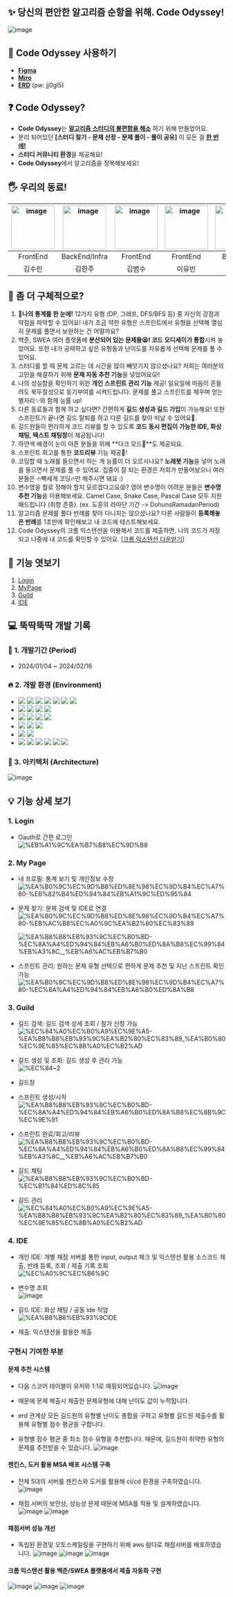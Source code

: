 
## ✨ 당신의 편안한 알고리즘 순항을 위해. Code Odyssey!

![image](https://github.com/Dokuny/Code-Odyssey/blob/master/exec/%EC%98%A4%EB%94%94%EC%84%B8%EC%9D%B4.png?raw=true)


## 🌙 Code Odyssey 사용하기

- [**Figma**](https://www.figma.com/file/gJTep9xJ6uxj917nVChNYN/Code-Odyssey?type=design&node-id=887-10799&mode=design&t=0hpjIXHhOmR3zUKm-0)
- [**Miro**](https://miro.com/welcomeonboard/OVlkbWlxVm5jOFFVVmFPVmFzQTJHNXVxUmw0dmZaam5UYnp5MFl2SmJkTEpucTV4c084ZjFBNUpJanlsalEwTXwzNDU4NzY0NTYxNzcxNzYzMTE0fDI=?share_link_id=338933870121)
- [**ERD**](https://aquerytool.com/aquerymain/index/?rurl=bb21a37d-a7a5-4e28-bafb-0ede78d3e284&) (pw: jj0gl5)

## ❓ Code Odyssey?

- **Code Odyssey**는 **<u>알고리즘 스터디의 불편함을 해소</u>** 하기 위해 만들었어요.
- 분리 되어있던 **[스터디 찾기 - 문제 선정 - 문제 풀이 - 풀이 공유]** 이 모든 걸 **<u>한 번에!</u>**
- **스터디 커뮤니티 환경**을 제공해요!
- **Code Odyssey**에서 알고리즘을 정복해보세요!

## 🖐 우리의 동료!

| <img src="https://avatars.githubusercontent.com/u/51315222?v=4" alt="image" width="100" height="100" > | <img src="http://k.kakaocdn.net/dn/6EMaY/btsxkhXjUrB/2XukpihcDTP0c5fguAkxDk/img_640x640.jpg" alt="image" width="100" height="100" > | <img src="http://k.kakaocdn.net/dn/O3XLi/btsnYYMcohW/u5PmvWgvqwS1n8Gilw54MK/img_640x640.jpg" alt="image" width="100" height="100" > | <img src="https://avatars.githubusercontent.com/u/101534897?v=4" alt="image" width="100" height="100" > | <img src="http://k.kakaocdn.net/dn/PhpUO/btsEP9QEBUd/GdJBj4DRCpcloNpjyoStY0/img_640x640.jpg" alt="image" width="100" height="100" > | <img src="http://k.kakaocdn.net/dn/22TKx/btsC6qtUDLK/TlpSLKHBcmokIaEOOhah30/img_640x640.jpg" alt="image" width="100" height="100" > |
| :----------------------------------------------------------------------------------------------------: | :---------------------------------------------------------------------------------------------------------------------------------: | :---------------------------------------------------------------------------------------------------------------------------------: | :--------------------------------------------------------------------------------------------------------------------------------------------------------------------------------------------------------------------------------: | :---------------------------------------------------------------------------------------------------------------------------------: | :---------------------------------------------------------------------------------------------------------------------------------: |
|                                                FrontEnd                                                |                                                            BackEnd/Infra                                                            |                                                              FrontEnd                                                               |                                                                                                              FrontEnd                                                                                                              |                                                               BackEnd                                                               |                                                               BackEnd                                                               |
|                                                 김수린                                                 |                                                               김한주                                                                |                                                               김범수                                                                |                                                                                                               이유빈                                                                                                               |                                                               이도훈                                                                |                                                               이주현                                                                |

## 🧐 좀 더 구체적으로?

1. **📑나의 통계를 한 눈에!** 12가지 유형 (DP, 그래프, DFS/BFS 등) 중 자신의 강점과 약점을 파악할 수 있어요! 내가 조금 약한 유형은 스프린트에서 유형을 선택해 열심히 문제를 풀면서 보완하는 건 어떨까요? <br>
2. 백준, SWEA 여러 플랫폼에 **분산되어 있는 문제들😫! 코드 오디세이가 통합**시켜 놓았어요. 또한 내가 공략하고 싶은 유형들과 난이도를 자유롭게 선택해 문제를 풀 수 있어요. <br>
3. 스터디를 할 때 문제 고르는 데 시간을 많이 빼앗기지 않으셨나요? 저희는 여러분의 고민을 해결하기 위해 **문제 자동 추천 기능**을 넣었어요😮! <br>
4. 나의 성실함을 확인하기 위한 **개인 스프린트 관리 기능** 제공! 일요일에 마음이 흔들려도 북두칠성으로 동기부여를 시켜드립니다. 문제를 풀고 스프린트를 채우며 얻는 별자리✨와 함께 능률 up! <br>
5. 다른 동료들과 함께 하고 싶다면? 간편하게 **길드 생성과 길드 가입**이 가능해요! 또한 스프린트가 끝나면 길드 탈퇴를 하고 다른 길드를 찾아 떠날 수 있어요🏹. <br>
6. 길드원들이 편리하게 코드 리뷰를 할 수 있도록 **코드 동시 편집이 가능한 IDE, 화상채팅, 텍스트 채팅창**이 제공됩니다! <br>
7. 하얀색 배경이 눈이 아픈 분들을 위해 **다크 모드🌙**도 제공되요. <br>
8. 스프린트 회고를 통한 **코드리뷰** 기능 제공📘! <br>
9. 코딩할 때 노래를 들으면서 하는 게 능률이 더 오르시나요? **노래봇 기능**을 넣어 노래를 들으면서 문제를 풀 수 있어요. 집중이 잘 되는 환경은 저희가 만들어놨으니 여러분들은 🔥빡세게 코딩🔥만 해주시면 돼요 :) <br>
10. 변수명을 뭘로 정해야 할지 모르겠다고요😵? 영어 변수명이 어려운 분들은 **변수명 추천 기능**을 이용해보세요. Camel Case, Snake Case, Pascal Case 모두 지원해드립니다 (취향 존중). (ex. 도훈의 라마단 기간 -> DohunsRamadanPeriod) <br>
11. 알고리즘 문제를 풀다 반례를 찾아 다니지는 않으셨나요? 다른 사람들이 **등록해놓은 반례**를 1초만에 확인해보고 내 코드에 테스트해보세요.
12. Code Odyssey의 크롬 익스텐션을 이용해서 코드를 제출하면, 나의 코드가 저장되고 나중에 내 코드를 확인할 수 있어요. [[크롬 익스텐션 다운받기]](https://chromewebstore.google.com/detail/code-odyssey-code-submiss/impfnpgdehnmbnnigclnlfoefhgnjiam?hl=ko&utm_source=ext_sidebar)

## 👀 기능 엿보기

1.  [Login](#1-login)
2.  [MyPage](#2-my-page)
3.  [Guild](#3-guild)
4.  [IDE](#4-ide)

## 💻 뚝딱뚝딱 개발 기록

### 📅 1. 개발기간 (Period)

- 2024/01/04 ~ 2024/02/16

### 🔥 2. 개발 환경 (Environment)

- <img src="https://img.shields.io/badge/JDK17-007396?style=for-the-badge&logo=java&logoColor=white"> <img src="https://img.shields.io/badge/java-007396?style=for-the-badge&logo=java&logoColor=white"> <img src="https://img.shields.io/badge/SpringBoot-green?style=for-the-badge&logo=Spring Boot&logoColor=white"> <img src="https://img.shields.io/badge/Security-green?style=for-the-badge&logo=Spring Security&logoColor=white"> <img src="https://img.shields.io/badge/JPA-green?style=for-the-badge&logo=Spring&logoColor=white"> <img src="https://img.shields.io/badge/queryDSL-gray?style=for-the-badge&logo=&logoColor=white"> <img src="https://img.shields.io/badge/DJango-092E20?style=for-the-badge&logo=DJango&logoColor=white">
- <img src="https://img.shields.io/badge/Redis-DC382D?style=for-the-badge&logo=Redis&logoColor=white"> <img src="https://img.shields.io/badge/mariaDB-003545?style=for-the-badge&logo=mariaDB&logoColor=white"> <img src="https://img.shields.io/badge/mongoDB-47A248?style=for-the-badge&logo=MongoDB&logoColor=white"> <img src="https://img.shields.io/badge/SQLite-003B57?style=for-the-badge&logo=SQLite&logoColor=white">
- <img src="https://img.shields.io/badge/TypeScript-3178C6?style=for-the-badge&logo=TypeScript&logoColor=white"> <img src="https://img.shields.io/badge/react-61DAFB?style=for-the-badge&logo=React&logoColor=white"> <img src="https://img.shields.io/badge/recoil-3578E5?style=for-the-badge&logo=Recoil&logoColor=white"> <img src="https://img.shields.io/badge/npm-CB3837?style=for-the-badge&logo=npm&logoColor=white">
- <img src="https://img.shields.io/badge/EC2-FF9900?style=for-the-badge&logo=Amazon EC2&logoColor=white"> <img src="https://img.shields.io/badge/Jenkins-D24939?style=for-the-badge&logo=Jenkins&logoColor=white"> <img src="https://img.shields.io/badge/Docker-2496ED?style=for-the-badge&logo=Docker&logoColor=white">
- <img src="https://img.shields.io/badge/VSCode-007ACC?style=for-the-badge&logo=Visual Studio Code&logoColor=white"> <img src="https://img.shields.io/badge/IntelliJ IDEA-000000?style=for-the-badge&logo=IntelliJ IDEA&logoColor=white">
- <img src="https://img.shields.io/badge/GitLab-FC6D26?style=for-the-badge&logo=GitLab&logoColor=white"> <img src="https://img.shields.io/badge/Jira-0052CC?style=for-the-badge&logo=Jira Software&logoColor=white"> <img src="https://img.shields.io/badge/Notion-000000?style=for-the-badge&logo=Notion&logoColor=white"> <img src="https://img.shields.io/badge/Miro-050038?style=for-the-badge&logo=Miro&logoColor=white"> <img src="https://img.shields.io/badge/ERD Cloud-gray?style=for-the-badge&logo=&logoColor=white"> <img src="https://img.shields.io/badge/figma-F24E1E?style=for-the-badge&logo=Figma&logoColor=white">


### 🎯 3. 아키텍처 (Architecture)

![image](https://github.com/Dokuny/Code-Odyssey/blob/master/exec/architecture.png?raw=true)


## 💡 기능 상세 보기

### 1. Login

- Oauth로 간편 로그인 <br>
  ![%EB%A1%9C%EA%B7%B8%EC%9D%B8](https://github.com/dev1week/Code-Odyssey/assets/119592507/2b876ff7-ab46-46fd-9bec-0ee912c3f908)

  

### 2. My Page

- 내 프로필: 통계 보기 및 개인정보 수정 <br>
  ![%EA%B0%9C%EC%9D%B8%ED%8E%98%EC%9D%B4%EC%A7%80-%EB%82%B4%ED%94%84%EB%A1%9C%ED%95%84](https://github.com/dev1week/Code-Odyssey/assets/119592507/e0dda7a9-dfb3-4a3f-ba3d-5b103503632a)
 
- 문제 찾기: 문제 검색 및 IDE로 연결 <br>
  ![%EA%B0%9C%EC%9D%B8%ED%8E%98%EC%9D%B4%EC%A7%80-%EB%AC%B8%EC%A0%9C%EA%B2%80%EC%83%89](https://github.com/dev1week/Code-Odyssey/assets/119592507/38c944ab-371a-49ce-8312-ba203baab808)
 
  ![%EA%B8%B8%EB%93%9C%EC%B0%BD-%EC%8A%A4%ED%94%84%EB%A6%B0%ED%8A%B8%EC%99%84%EB%A3%8C__%EB%A6%AC%EB%B7%B0](https://github.com/dev1week/Code-Odyssey/assets/119592507/723051b5-a31b-417e-a322-0eeb01cae817)

- 스프린트 관리: 원하는 문제 유형 선택으로 편하게 문제 추천 및 지난 스프린트 확인 가능 <br>
  ![%EA%B0%9C%EC%9D%B8%ED%8E%98%EC%9D%B4%EC%A7%80-%EC%8A%A4%ED%94%84%EB%A6%B0%ED%8A%B8](https://github.com/dev1week/Code-Odyssey/assets/119592507/4493515f-b3f7-4ac8-9f47-79d491433ff2)
 
### 3. Guild

- 길드 검색: 길드 검색 상세 조회 / 참가 신청 가능 <br>
  ![%EC%84%A0%EC%B0%A9%EC%9E%A5-%EA%B8%B8%EB%93%9C%EA%B2%80%EC%83%89_%EA%B0%80%EC%9E%85%EC%8B%A0%EC%B2%AD](https://github.com/dev1week/Code-Odyssey/assets/119592507/bf21f08f-6c69-4c65-a504-c0f2b9d0c80c)
 
- 길드 생성 및 조회: 길드 생성 후 관리 가능 <br>
  ![%EC%84~2](https://github.com/dev1week/Code-Odyssey/assets/119592507/f72475fe-4734-4279-8984-927758662b2d)

- 길드창 <br>
- 스프린트 생성/시작 <br>
 ![%EA%B8%B8%EB%93%9C%EC%B0%BD-%EC%8A%A4%ED%94%84%EB%A6%B0%ED%8A%B8%EC%8B%9C%EC%9E%91](https://github.com/dev1week/Code-Odyssey/assets/119592507/9790a7f5-7ac8-46ad-98a3-a7d7c889f4e2)

- 스프린트 완료/회고/리뷰 <br>
![%EA%B8%B8%EB%93%9C%EC%B0%BD-%EC%8A%A4%ED%94%84%EB%A6%B0%ED%8A%B8%EC%99%84%EB%A3%8C__%EB%A6%AC%EB%B7%B0](https://github.com/dev1week/Code-Odyssey/assets/119592507/d5146189-a7ef-4925-932d-a19246377e19)

- 길드 채팅 <br>
  ![%EA%B8%B8%EB%93%9C%EC%B0%BD-%EC%B1%84%ED%8C%85](https://github.com/dev1week/Code-Odyssey/assets/119592507/a8b2acd9-980d-4e45-b824-b7e799329e99)

- 길드 관리 <br>
  ![%EC%84%A0%EC%B0%A9%EC%9E%A5-%EA%B8%B8%EB%93%9C%EA%B2%80%EC%83%89_%EA%B0%80%EC%9E%85%EC%8B%A0%EC%B2%AD](https://github.com/dev1week/Code-Odyssey/assets/119592507/a61b5928-bd91-4625-a19b-4c3a7abc3399)

### 4. IDE

- 개인 IDE: 개별 채점 서버를 통한 input, output 체크 및 익스텐션 활용 소스코드 제출, 반례 등록, 조회 / 제출 기록 조회 <br>
  ![%EC%A0%9C%EC%B6%9C](https://github.com/dev1week/Code-Odyssey/assets/119592507/9d09b7b1-0539-43ee-a52b-7616da823101)
- 변수명 조회 <br>
  ![image](https://github.com/dev1week/Code-Odyssey/assets/119592507/68605f61-c44f-42c6-ba25-2ae73aea42cc)

 
- 길드 IDE: 화상 채팅 / 공동 ide 작업 <br>
  ![%EA%B8%B8%EB%93%9CIDE](https://github.com/dev1week/Code-Odyssey/assets/119592507/3d15312d-edb3-4df9-92f7-17ffbf99aef5)

  
- 제출: 익스텐션을 활용한 제출 <br>


 ### 구현시 기여한 부분 
 #### 문제 추천 시스템 
- 다음 스코어 테이블이 유저와 1:1로 매핑되어있습니다.
  ![image](https://github.com/dev1week/Code-Odyssey/assets/119592507/f9fbed77-f9a7-4622-b8d0-92e34d4a6718)

- 때문에 문제 제출시 제출한 문제유형에 대해 난이도 값이 누적됩니다.
- erd 관계상 모든 길드원의 유형별 난이도 총합을 구하고 유형별 길드원 제출수를 활용해 유형별 점수 평균을 구합니다.
- 유형별 점수 평균 중 최소 점수 유형을 추천합니다. 때문에, 길드원이 취약한 유형의 문제를 추천받을 수 있습니다.
  ![image](https://github.com/dev1week/Code-Odyssey/assets/119592507/59d7cb45-6200-4b3e-804f-9ba2d020df3d)

 
#### 젠킨스, 도커 활용 MSA 배포 시스템 구축 
- 전체 5대의 서버를 젠킨스와 도커를 활용해 ci/cd 환경을 구축하였습니다.
  ![image](https://github.com/dev1week/Code-Odyssey/assets/119592507/788d7c52-f1ef-4cc2-9f15-0b3922dc244c)

- 채점 서버의 보안상, 성능상 문제 때문에 MSA를 적용 및 설계하였습니다. 
  ![image](https://github.com/dev1week/Code-Odyssey/assets/119592507/e01bbb78-e8a9-48cb-9bd8-5bad78c0b9ea)
  ![image](https://github.com/dev1week/Code-Odyssey/assets/119592507/1125f320-1f97-4436-a6b3-4fc929ba46b6)


#### 채점서버 성능 개선 
- 독립된 환경및 오토스케일링을 구현하기 위해 aws 람다로 채점서버를 배포하였습니다.
  ![image](https://github.com/dev1week/Code-Odyssey/assets/119592507/9f578b79-8787-4b7d-8922-6b19f979d1e8)
  ![image](https://github.com/dev1week/Code-Odyssey/assets/119592507/ee1d9163-8f9a-44aa-b435-5f42ea3ba718)
  ![image](https://github.com/dev1week/Code-Odyssey/assets/119592507/2ddc63d0-4480-4cec-bd68-ad141fcf19d0)


#### 크롬 익스텐션 활용 백준/SWEA 플랫폼에서 제출 자동화 구현 
![image](https://github.com/dev1week/Code-Odyssey/assets/119592507/266a7e56-2211-4f1b-b472-a1c2f053cccb)
![image](https://github.com/dev1week/Code-Odyssey/assets/119592507/51738e31-1988-463f-88cf-5d827508fdd2)
![image](https://github.com/dev1week/Code-Odyssey/assets/119592507/1336f762-b4fe-41a4-8ba9-e52d6b889d5e)

